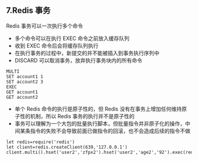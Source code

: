 ## 7.Redis 事务

Redis 事务可以一次执行多个命令

* 多个命令可以在执行 EXEC 命令之前放入缓存队列
* 收到 EXEC 命令后会将缓存队列执行
* 在执行事务的过程中，新提交的并不能被插入到事务执行序列中
* DISCARD 可以取消事务，放弃执行事务块内的所有命令

```
MULTI
SET account1 1
SET account2 3
EXEC
GET account1
GET account2
```

* 单个 Redis 命令的执行是原子性的，但 Redis 没有在事务上增加任何维持原子性的机制，所以 Redis 事务的执行并不是原子性的
* 事务可以理解为一个大包的批量执行脚本，但批量指令并非原子化的操作，中间某条指令的失败不会导致前面已做指令的回滚，也不会造成后续的指令不做

```
let redis=require('redis')
let client=redis.createClient(639,'127.0.0.1')
client.multi().hset('user2','zfpx2').hset('user2','age2','92').exec(redis.print)
```
